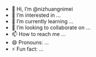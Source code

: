 - 👋 Hi, I’m @nizhuangnimei
- 👀 I’m interested in ...
- 🌱 I’m currently learning ...
- 💞️ I’m looking to collaborate on ...
- 📫 How to reach me ...
- 😄 Pronouns: ...
- ⚡ Fun fact: ...

<!---
nizhuangnimei/nizhuangnimei is a ✨ special ✨ repository because its `README.md` (this file) appears on your GitHub profile.
You can click the Preview link to take a look at your changes.
--->
